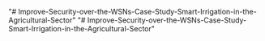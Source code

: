 "# Improve-Security-over-the-WSNs-Case-Study-Smart-Irrigation-in-the-Agricultural-Sector" 
"# Improve-Security-over-the-WSNs-Case-Study-Smart-Irrigation-in-the-Agricultural-Sector" 
